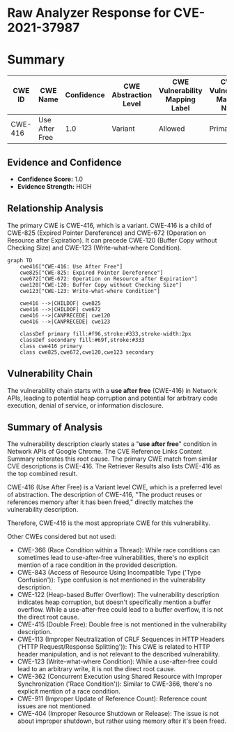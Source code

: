 # Raw Analyzer Response for CVE-2021-37987

# Summary
| CWE ID | CWE Name | Confidence | CWE Abstraction Level | CWE Vulnerability Mapping Label | CWE-Vulnerability Mapping Notes |
|---|---|---|---|---|---|
| CWE-416 | Use After Free | 1.0 | Variant | Allowed | Primary CWE |

## Evidence and Confidence

*   **Confidence Score:** 1.0
*   **Evidence Strength:** HIGH

## Relationship Analysis
The primary CWE is CWE-416, which is a variant. CWE-416 is a child of CWE-825 (Expired Pointer Dereference) and CWE-672 (Operation on Resource after Expiration). It can precede CWE-120 (Buffer Copy without Checking Size) and CWE-123 (Write-what-where Condition).

```mermaid
graph TD
    cwe416["CWE-416: Use After Free"]
    cwe825["CWE-825: Expired Pointer Dereference"]
    cwe672["CWE-672: Operation on Resource after Expiration"]
    cwe120["CWE-120: Buffer Copy without Checking Size"]
    cwe123["CWE-123: Write-what-where Condition"]
    
    cwe416 -->|CHILDOF| cwe825
    cwe416 -->|CHILDOF| cwe672
    cwe416 -->|CANPRECEDE| cwe120
    cwe416 -->|CANPRECEDE| cwe123
    
    classDef primary fill:#f96,stroke:#333,stroke-width:2px
    classDef secondary fill:#69f,stroke:#333
    class cwe416 primary
    class cwe825,cwe672,cwe120,cwe123 secondary
```

## Vulnerability Chain
The vulnerability chain starts with a **use after free** (CWE-416) in Network APIs, leading to potential heap corruption and potential for arbitrary code execution, denial of service, or information disclosure.

## Summary of Analysis
The vulnerability description clearly states a "**use after free**" condition in Network APIs of Google Chrome. The CVE Reference Links Content Summary reiterates this root cause. The primary CWE match from similar CVE descriptions is CWE-416. The Retriever Results also lists CWE-416 as the top combined result.

CWE-416 (Use After Free) is a Variant level CWE, which is a preferred level of abstraction. The description of CWE-416, "The product reuses or references memory after it has been freed," directly matches the vulnerability description.

Therefore, CWE-416 is the most appropriate CWE for this vulnerability.

Other CWEs considered but not used:

*   CWE-366 (Race Condition within a Thread): While race conditions can sometimes lead to use-after-free vulnerabilities, there's no explicit mention of a race condition in the provided description.
*   CWE-843 (Access of Resource Using Incompatible Type ('Type Confusion')): Type confusion is not mentioned in the vulnerability description.
*   CWE-122 (Heap-based Buffer Overflow): The vulnerability description indicates heap corruption, but doesn't specifically mention a buffer overflow. While a use-after-free could lead to a buffer overflow, it is not the direct root cause.
*   CWE-415 (Double Free): Double free is not mentioned in the vulnerability description.
*   CWE-113 (Improper Neutralization of CRLF Sequences in HTTP Headers ('HTTP Request/Response Splitting')): This CWE is related to HTTP header manipulation, and is not relevant to the described vulnerability.
*   CWE-123 (Write-what-where Condition): While a use-after-free could lead to an arbitrary write, it is not the direct root cause.
*   CWE-362 (Concurrent Execution using Shared Resource with Improper Synchronization ('Race Condition')): Similar to CWE-366, there's no explicit mention of a race condition.
*   CWE-911 (Improper Update of Reference Count): Reference count issues are not mentioned.
*   CWE-404 (Improper Resource Shutdown or Release): The issue is not about improper shutdown, but rather using memory after it's been freed.